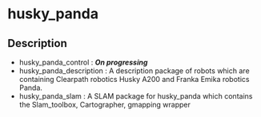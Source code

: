 # husky_panda
## Description
- husky_panda_control : ***On progressing***
- husky_panda_description : A description package of robots which are containing Clearpath robotics Husky A200 and Franka Emika robotics Panda.
- husky_panda_slam : A SLAM package for husky_panda which contains the Slam_toolbox, Cartographer, gmapping wrapper